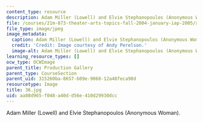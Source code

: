 ```yaml
---
content_type: resource
description: Adam Miller (Lowell) and Elvie Stephanopoulos (Anonymous Woman).
file: /courses/21m-873-theater-arts-topics-fall-2004-january-iap-2005/aa88d965f048a40dd56e410d29930dcc_36.jpg
file_type: image/jpeg
image_metadata:
  caption: Adam Miller (Lowell) and Elvie Stephanopoulos (Anonymous Woman).
  credit: 'Credit: Image courtesy of Andy Perelson.'
  image-alt: Adam Miller (Lowell) and Elvie Stephanopoulos (Anonymous Woman).
learning_resource_types: []
ocw_type: OCWImage
parent_title: Production Gallery
parent_type: CourseSection
parent_uid: 315260ba-8657-b09e-9068-12a48feca98d
resourcetype: Image
title: 36.jpg
uid: aa88d965-f048-a40d-d56e-410d29930dcc
---
```

Adam Miller (Lowell) and Elvie Stephanopoulos (Anonymous Woman).

